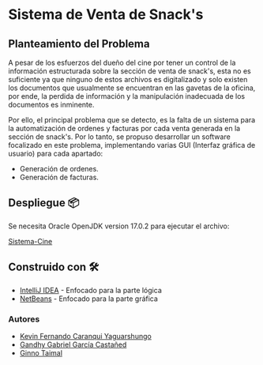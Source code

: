 # Sistema de Venta de Snack's
## Planteamiento del Problema
A pesar de los esfuerzos del dueño del cine por tener un control de la información estructurada sobre la sección de venta de snack's, esta no es suficiente ya que ninguno de estos archivos es digitalizado y solo existen los documentos que usualmente se encuentran en las gavetas de la oficina, por ende, la perdida de información y la manipulación inadecuada de los documentos es inminente.

Por ello, el principal problema que se detecto, es la falta de un sistema para la automatización de ordenes y facturas por cada venta generada en la sección de snack's. Por lo tanto, se propuso desarrollar un software focalizado en este problema, implementando varias GUI (Interfaz gráfica de usuario) para cada apartado:

- Generación de ordenes.
- Generación de facturas.

## Despliegue 📦
Se necesita Oracle OpenJDK version 17.0.2 para ejecutar el archivo:

[Sistema-Cine](https://github.com/CroodcekDeep/Sistema-Cine/blob/main/Sistema-Cine.jar)

## Construido con 🛠️
- [IntelliJ IDEA](https://www.jetbrains.com/es-es/idea/) - Enfocado para la parte lógica
- [NetBeans](https://netbeans.apache.org/) - Enfocado para la parte gráfica

### Autores
- [Kevin Fernando Caranqui Yaguarshungo](https://github.com/FernandoCaranqui)
- [Gandhy Gabriel García Castañed](https://github.com/GandhyCrush)
- [Ginno Taimal](https://github.com/CroodcekDeep)
